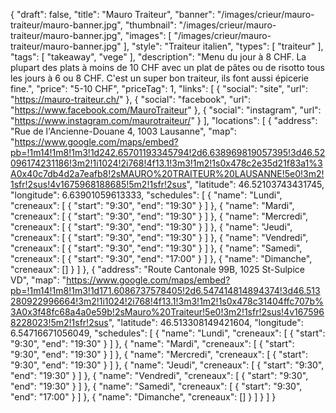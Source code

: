 {
    "draft": false,
    "title": "Mauro Traiteur",
    "banner": "/images/crieur/mauro-traiteur/mauro-banner.jpg",
    "thumbnail": "/images/crieur/mauro-traiteur/mauro-banner.jpg",
    "images": [
        "/images/crieur/mauro-traiteur/mauro-banner.jpg"
    ],
    "style": "Traiteur italien",
    "types": [
        "traiteur"
    ],
    "tags": [
        "takeaway",
        "vege"
    ],
    "description": "Menu du jour à 8 CHF. La plupart des plats à moins de 10 CHF avec un plat de pâtes ou de risotto tous les jours à 6 ou 8 CHF. C'est un super bon traiteur, ils font aussi épicerie fine.",
    "price": "5-10 CHF",
    "priceTag": 1,
    "links": [
        {
            "social": "site",
            "url": "https://mauro-traiteur.ch/"
        },
        {
            "social": "facebook",
            "url": "https://www.facebook.com/MauroTraiteur"
        },
        {
            "social": "instagram",
            "url": "https://www.instagram.com/maurotraiteur/"
        }
    ],
    "locations": [
        {
            "address": "Rue de l'Ancienne-Douane 4, 1003 Lausanne",
            "map": "https://www.google.com/maps/embed?pb=!1m14!1m8!1m3!1d242.65701193345794!2d6.638969819057395!3d46.52096174231186!3m2!1i1024!2i768!4f13.1!3m3!1m2!1s0x478c2e35d21f83a1%3A0x40c7db4d2a7eafb8!2sMAURO%20TRAITEUR%20LAUSANNE!5e0!3m2!1sfr!2sus!4v1675968188685!5m2!1sfr!2sus",
            "latitude": 46.52103743431745,
            "longitude": 6.63901059613333,
            "schedules": [
                {
                    "name": "Lundi",
                    "creneaux": [
                        {
                            "start": "9:30",
                            "end": "19:30"
                        }
                    ]
                },
                {
                    "name": "Mardi",
                    "creneaux": [
                        {
                            "start": "9:30",
                            "end": "19:30"
                        }
                    ]
                },
                {
                    "name": "Mercredi",
                    "creneaux": [
                        {
                            "start": "9:30",
                            "end": "19:30"
                        }
                    ]
                },
                {
                    "name": "Jeudi",
                    "creneaux": [
                        {
                            "start": "9:30",
                            "end": "19:30"
                        }
                    ]
                },
                {
                    "name": "Vendredi",
                    "creneaux": [
                        {
                            "start": "9:30",
                            "end": "19:30"
                        }
                    ]
                },
                {
                    "name": "Samedi",
                    "creneaux": [
                        {
                            "start": "9:30",
                            "end": "17:00"
                        }
                    ]
                },
                {
                    "name": "Dimanche",
                    "creneaux": []
                }
            ]
        },
        {
            "address": "Route Cantonale 99B, 1025 St-Sulpice VD",
            "map": "https://www.google.com/maps/embed?pb=!1m14!1m8!1m3!1d171.6086737578405!2d6.547414814894374!3d46.513280922996664!3m2!1i1024!2i768!4f13.1!3m3!1m2!1s0x478c31404ffc707b%3A0x3f48fc68a4a0e59b!2sMauro%20Traiteur!5e0!3m2!1sfr!2sus!4v1675968228023!5m2!1sfr!2sus",
            "latitude": 46.513308149421604,
            "longitude": 6.54716671056049,
            "schedules": [
                {
                    "name": "Lundi",
                    "creneaux": [
                        {
                            "start": "9:30",
                            "end": "19:30"
                        }
                    ]
                },
                {
                    "name": "Mardi",
                    "creneaux": [
                        {
                            "start": "9:30",
                            "end": "19:30"
                        }
                    ]
                },
                {
                    "name": "Mercredi",
                    "creneaux": [
                        {
                            "start": "9:30",
                            "end": "19:30"
                        }
                    ]
                },
                {
                    "name": "Jeudi",
                    "creneaux": [
                        {
                            "start": "9:30",
                            "end": "19:30"
                        }
                    ]
                },
                {
                    "name": "Vendredi",
                    "creneaux": [
                        {
                            "start": "9:30",
                            "end": "19:30"
                        }
                    ]
                },
                {
                    "name": "Samedi",
                    "creneaux": [
                        {
                            "start": "9:30",
                            "end": "17:00"
                        }
                    ]
                },
                {
                    "name": "Dimanche",
                    "creneaux": []
                }
            ]
        }
    ]
}